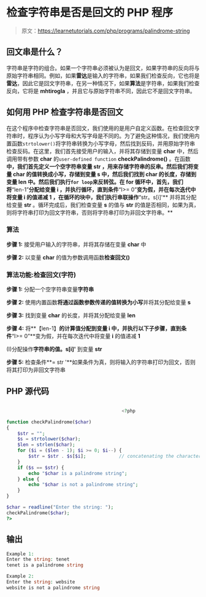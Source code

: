# 检查字符串是否是回文的 PHP 程序

> 原文：<https://learnetutorials.com/php/programs/palindrome-string>

## 回文串是什么？

字符串是字符的组合。如果一个字符串必须被认为是回文，如果字符串的反向将与原始字符串相同。例如，如果**雷达**是输入的字符串，如果我们检查反向，它也将是**雷达**，因此它是回文字符串，在另一种情况下，如果**算法**是字符串，如果我们检查反向，它将是 **mhtirogla** ，并且它与原始字符串不同，因此它不是回文字符串。

## 如何用 PHP 检查字符串是否回文

在这个程序中检查字符串是否回文，我们使用的是用户自定义函数。在检查回文字符串时，程序认为小写字母和大写字母是不同的。为了避免这种情况，我们使用内置函数`strtolower()`将字符串转换为小写字母，然后找到反码，并用原始字符串检查反码。在这里，我们首先接受用户的输入，并将其存储到变量 **char** 中，然后调用带有参数 **char** 的`user-defined function` **checkPalindrome()** 。在函数**中，我们首先定义一个空字符串变量 **str** ，用来存储字符串的反串。然后我们将变量 **char** 的值转换成小写，存储到变量 **s** 中，然后我们找到 **char** 的长度，存储到变量 **len** 中。然后我们执行`for loop`来反转弦。在 for 循环中，首先，我们将**“len-1”**分配给变量 **i** ，并执行循环，直到条件**“I>= 0”**变为假，并在每次迭代中将变量 **i** 的值递减 **1** ，在循环的块中，我们执行串联操作**“str。s[i]'** 并将其分配给变量 **str** 。循环完成后，我们检查变量 **s** 的值与 **str** 的值是否相同，如果为真，则将字符串打印为回文字符串，否则将字符串打印为非回文字符串。**

### 算法

**步骤 1:** 接受用户输入的字符串，并将其存储在变量 **char** 中

**步骤 2:** 以变量 **char** 的值为参数调用函数**检查回文()**

### 算法功能:**检查回文(字符)**

**步骤 1:** 分配一个空字符串变量**字符串**

**步骤 2:** 使用内置函数**将通过函数参数传递的值转换为小写**并将其分配给变量 **s**

**步骤 3:** 找到变量 **char** 的长度，并将其分配给变量 **len**

**步骤 4:** 将**【len-1】**的计算值分配到变量 **i** 中，并执行以下子步骤，直到条件**“I>= 0”**变为假，并在每次迭代中将变量 **i** 的值递减 **1**

(I)分配操作**字符串的值。s[i]'** 到变量 **str**

**步骤 5:** 检查条件**= str '**如果条件为真，则将输入的字符串打印为回文，否则将其打印为非回文字符串

## PHP 源代码

```php

                                          <?php

function checkPalindrome($char)
{
    $str = "";
    $s = strtolower($char);
    $len = strlen($char);
    for ($i = ($len - 1); $i >= 0; $i--) {
        $str = $str . $s[$i];            // concatenating the character of each index with the value of variable str
    }
    if ($s == $str) {
        echo "$char is a palindrome string";
    } else {
        echo "$char is not a palindrome string";
    }
}

$char = readline("Enter the string: ");
checkPalindrome($char);
?>

```

## 输出

```php
Example 1:
Enter the string: tenet
tenet is a palindrome string

Example 2:
Enter the string: website
website is not a palindrome string
```